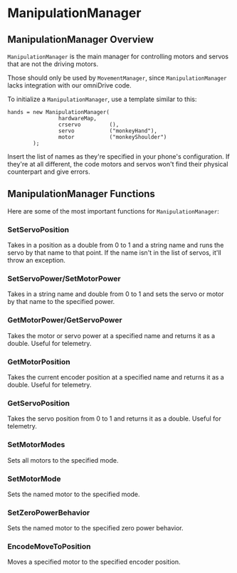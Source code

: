 # ManipulationManager

## ManipulationManager Overview

`ManipulationManager` is the main manager for controlling motors and servos that are not the driving motors.

Those should only be used by `MovementManager`, since `ManipulationManager` lacks integration with our omniDrive code.

To initialize a `ManipulationManager`, use a template similar to this: 

```
hands = new ManipulationManager(
                hardwareMap,
                crservo         (),
                servo           ("monkeyHand"),
                motor           ("monkeyShoulder")
        );
```
        
Insert the list of names as they're specified in your phone's configuration. If they're at all different, the code motors and servos won't find their physical counterpart and give errors. 

## ManipulationManager Functions

Here are some of the most important functions for `ManipulationManager`:

### SetServoPosition
Takes in a position as a double from 0 to 1 and a string name and runs the servo by that name to that point. If the name isn't in the list of servos, it'll throw an exception.

### SetServoPower/SetMotorPower
Takes in a string name and double from 0 to 1 and sets the servo or motor by that name to the specified power.

### GetMotorPower/GetServoPower
Takes the motor or servo power at a specified name and returns it as a double. Useful for telemetry.

### GetMotorPosition
Takes the current encoder position at a specified name and returns it as a double. Useful for telemetry. 

### GetServoPosition
Takes the servo position from 0 to 1 and returns it as a double. Useful for telemetry.

### SetMotorModes
Sets all motors to the specified mode.

### SetMotorMode
Sets the named motor to the specified mode.

### SetZeroPowerBehavior
Sets the named motor to the specified zero power behavior.

### EncodeMoveToPosition
Moves a specified motor to the specified encoder position.
